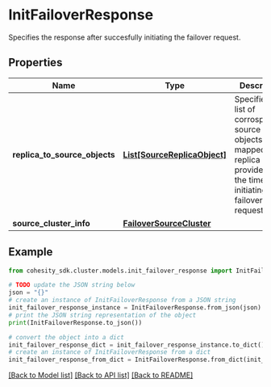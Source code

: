 # InitFailoverResponse

Specifies the response after succesfully initiating the failover request.

## Properties

Name | Type | Description | Notes
------------ | ------------- | ------------- | -------------
**replica_to_source_objects** | [**List[SourceReplicaObject]**](SourceReplicaObject.md) | Specifies the list of corrosponding source objects mapped with replica objects provided at the time of initiating failover request. | [optional] 
**source_cluster_info** | [**FailoverSourceCluster**](FailoverSourceCluster.md) |  | [optional] 

## Example

```python
from cohesity_sdk.cluster.models.init_failover_response import InitFailoverResponse

# TODO update the JSON string below
json = "{}"
# create an instance of InitFailoverResponse from a JSON string
init_failover_response_instance = InitFailoverResponse.from_json(json)
# print the JSON string representation of the object
print(InitFailoverResponse.to_json())

# convert the object into a dict
init_failover_response_dict = init_failover_response_instance.to_dict()
# create an instance of InitFailoverResponse from a dict
init_failover_response_from_dict = InitFailoverResponse.from_dict(init_failover_response_dict)
```
[[Back to Model list]](../README.md#documentation-for-models) [[Back to API list]](../README.md#documentation-for-api-endpoints) [[Back to README]](../README.md)


